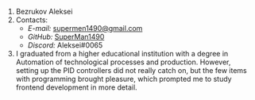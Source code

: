 1. Bezrukov Aleksei
2. Contacts:
    * _E-mail:_ supermen1490@gmail.com
    * _GitHub:_ [SuperMan1490](https://github.com/SuperMan1490/)
    * _Discord:_ Aleksei#0065 
3. I graduated from a higher educational institution with a degree in Automation of technological processes and production. However, setting up the PID controllers did not really catch on, but the few items with programming brought pleasure, which prompted me to study frontend development in more detail.